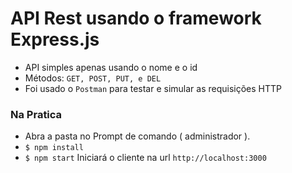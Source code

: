 # API Rest usando o framework Express.js

- API simples apenas usando o nome e o id 
- Métodos: `GET, POST, PUT, e DEL`
- Foi usado o `Postman` para testar e simular as requisições HTTP

### Na Pratica
 
- Abra a pasta no Prompt de comando ( administrador ). 
- `$ npm install` 
-  `$ npm start`  Iniciará o cliente na url `http://localhost:3000` 
